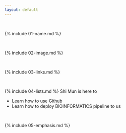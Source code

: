 ```yaml
---
layout: default
---
```

<br>

{% include 01-name.md %}

<br>

{% include 02-image.md %}

<br>

{% include 03-links.md %}

<br>

{% include 04-lists.md %}
Shi Mun is here to
  - Learn how to use Github
  - Learn how to deploy BIOINFORMATICS pipeline to us
<br>

{% include 05-emphasis.md %}
